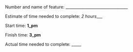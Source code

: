 Number and name of feature: ________________________________

Estimate of time needed to complete: _2 hours____

Start time: __1_pm__

Finish time: __3_pm__

Actual time needed to complete: _____